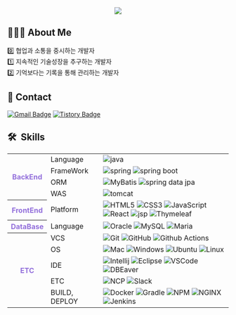 <div align=center>
	<img src="https://capsule-render.vercel.app/api?type=waving&text=parktrue&color=timeGradient&fontSize=40&fontAlign=25&fontAlignY=27" />
</div>

## 🕵🏻‍♂️ About Me

0️⃣ 협업과 소통을 중시하는 개발자  
1️⃣ 지속적인 기술성장을 추구하는 개발자   
2️⃣ 기억보다는 기록을 통해 관리하는 개발자   

## 📱 Contact

[![Gmail Badge](https://img.shields.io/badge/-Gmail-d14836?style=round&logo=Gmail&logoColor=white&link=mailto:whddnjs822@gmail.com)](mailto:parktrue999@gmail.com)
[![Tistory Badge](https://img.shields.io/badge/Tistory-ff6a00?style=flat&logo=Tistory&logoColor=white)](https://zerodark30.tistory.com/)

## 🛠  Skills

<table width="100%">
  <tr>
    <th rowspan="4">
      <font color="#9370db"><b>BackEnd</b></font>
    </th>
    <td>Language</td>
    <td>
      <img src="https://img.shields.io/badge/Java-CC0000?style=flat&logo=OpenJDK&logoColor=white"
           alt="java"/>
    </td>
  </tr>
  <tr>
    <td>FrameWork</td>
    <td>
      <img alt="spring"
           src="https://img.shields.io/badge/Spring-6DB33F?style=flat&logo=Spring&logoColor=white"/>
      <img alt="spring boot"
           src="https://img.shields.io/badge/Spring_Boot-6DB33F?style=flat&logo=Spring-Boot&logoColor=white"/>
    </td>
  </tr>
  <tr>
    <td>ORM</td>
    <td>
      <img alt="MyBatis"
           src="https://img.shields.io/badge/Mybatis-000000?style=flat-square&logo=Fluentd&logoColor=white"/>
      <img alt="spring data jpa"
           src="https://img.shields.io/badge/Spring_Data_JPA-6DB33F?style=flat&logo=Spring&logoColor=white"/>
    </td>
  </tr>
  <tr>
    <td>WAS</td>
    <td>
      <img alt="tomcat"
           src="https://img.shields.io/badge/Apache_Tomcat-F8DC75?style=flat&logo=Apache-Tomcat&logoColor=white"/>
    </td>

  </tr>
  <tr>
    <th>
      <font color="#9370db"><b>FrontEnd</b></font>
    </th>
    <td>Platform</td>
    <td>
      <img alt="HTML5"
           src="https://img.shields.io/badge/HTML-E34F26?style=flat&logo=HTML5&logoColor=white"/>
      <img alt="CSS3"
           src="https://img.shields.io/badge/CSS3-1572B6?style=flat&logo=CSS3&logoColor=white"/>
      <img alt="JavaScript"
           src="https://img.shields.io/badge/JavaScript-F7DF1E?style=flat&logo=JavaScript&logoColor=white"/>
      <img alt="React"
           src="https://img.shields.io/badge/React-61DAFB?style=flat&logo=React&logoColor=white"/>
      <img alt="jsp"
           src="https://img.shields.io/badge/JSP-FFFFFF?style=flat&logo=OpenJDK&logoColor=black"/>
      <img alt="Thymeleaf"
           src="https://img.shields.io/badge/Thymeleaf-005F0F?style=flat&logo=thymeleaf&logoColor=white"/>
    </td>
  </tr>
  <tr>
  </tr>
  <tr>
    <th><font color="#9370db"><b>DataBase</b></font></th>
    <td>Language</td>
    <td>
      <img alt="Oracle"
           src="https://img.shields.io/badge/Oracle-F80000?style=flat&logo=Oracle&logoColor=white"/>
      <img alt="MySQL"
           src="https://img.shields.io/badge/MySQL-4479A1?style=flat&logo=MySQL&logoColor=white"/>
      <img alt="Maria"
           src="https://img.shields.io/badge/MariaDB-003545?style=flat&logo=MariaDB&logoColor=white"/>
    </td>
  </tr>
  <tr>
    <th rowspan="5"><font color="#9370db"><b>ETC</b></font></th>
    <td>VCS</td>
    <td>
      <img alt="Git"
           src="https://img.shields.io/badge/Git-F05032?style=flat&logo=Git&logoColor=white"/>
      <img alt="GitHub"
           src="https://img.shields.io/badge/GitHub-181717?style=flat&logo=GitHub&logoColor=white"/>
      <img alt="Github Actions"
           src="https://img.shields.io/badge/Github_Actions-2088FF?style=flat&logo=Github-Actions&logoColor=white"/>
    </td>
  </tr>
  <tr>
    <td>OS</td>
    <td>
      <img alt="Mac"
           src="https://img.shields.io/badge/Mac_OS-000000?style=flat&logo=Apple&logoColor=white"/>
      <img alt="Windows"
           src="https://img.shields.io/badge/Windows-0078D6?style=flat&logo=Windows&logoColor=white"/>
      <img alt="Ubuntu"
           src="https://img.shields.io/badge/Ubuntu-E95420?style=flat&logo=Ubuntu&logoColor=white"/>
      <img alt="Linux"
           src="https://img.shields.io/badge/Linux-FCC624?style=flat&logo=Linux&logoColor=white"/>
    </td>
  </tr>
  <tr>
    <td>IDE</td>
    <td>
      <img alt="Intellij"
           src="https://img.shields.io/badge/IntelliJ-000000?style=flat&logo=IntelliJ-IDEA&logoColor=white"/>
      <img alt="Eclipse"
           src="https://img.shields.io/badge/Eclipse-2C2255?style=flat&logo=Eclipse-IDE&logoColor=white"/>
      <img alt="VSCode"
           src="https://img.shields.io/badge/VSCode-007ACC?style=flat&logo=Visual-Studio-Code&logoColor=white"/>
      <img alt="DBEaver" src="https://img.shields.io/badge/DBEaver-887363?style=flat"/>
    </td>
  </tr>
  <tr>
    <td>ETC</td>
    <td>
      <img alt="NCP"
           src="https://img.shields.io/badge/NaverCloud-03C75A?style=flat&logo=Naver&logoColor=white"/>
      <img alt="Slack"
           src="https://img.shields.io/badge/Slack-4A154B?style=flat&logo=Slack&logoColor=white"/>
    </td>
  </tr>
  <tr>
    <td>BUILD, DEPLOY</td>
    <td>
      <img alt="Docker"
           src="https://img.shields.io/badge/Docker-2496ED?style=flat&logo=Docker&logoColor=white"/>
      <img alt="Gradle"
           src="https://img.shields.io/badge/Gradle-02303A?style=flat&logo=Gradle&logoColor=white"/>
      <img alt="NPM"
           src="https://img.shields.io/badge/NPM-CB3837?style=flat&logo=NPM&logoColor=white"/>
      <img alt="NGINX"
           src="https://img.shields.io/badge/NGINX-009639?style=flat&logo=NGINX&logoColor=white"/>
      <img alt="Jenkins"
           src="https://img.shields.io/badge/Jenkins-D24939?style=flat&logo=Jenkins&logoColor=white"/>
    </td>
  </tr>
</table>
